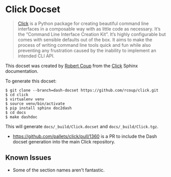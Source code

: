 Click Docset
============

> [Click](http://click.palletsprojects.com/) is a Python package for creating beautiful command line interfaces in a composable way with as little code as necessary. It’s the “Command Line Interface Creation Kit”. It’s highly configurable but comes with sensible defaults out of the box. It aims to make the process of writing command line tools quick and fun while also preventing any frustration caused by the inability to implement an intended CLI API.

This docset was created by [Robert Coup](https://github.com/rcoup) from the [Click](https://github.com/pallets/click/) Sphinx documentation.

To generate this docset:

```console
$ git clone --branch=dash-docset https://github.com/rcoup/click.git
$ cd click
$ virtualenv venv
$ source venv/bin/activate
$ pip install sphinx doc2dash
$ cd docs
$ make dashdoc
```

This will generate `docs/_build/Click.docset` and `docs/_build/Click.tgz`.

* https://github.com/pallets/click/pull/1360 is a PR to include the Dash docset generation into the main Click repository.

Known Issues
------------

* Some of the section names aren't fantastic.

